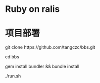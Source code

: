 <h1>Ruby on ralis</h1>
<h1>项目部署</h1>
<p>git clone https://github.com/tangczc/bbs.git</p>
<p>cd bbs</p>
<p>gem install bundler && bundle install</p>
<p>./run.sh</p>
